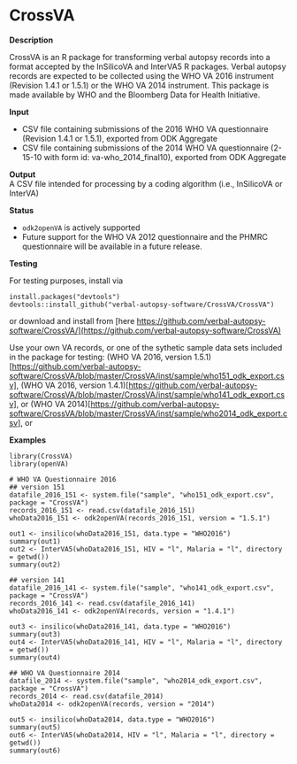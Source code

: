 # CrossVA

**Description** 	

CrossVA is an R package for transforming verbal autopsy records into a format
accepted by the InSilicoVA and InterVA5 R packages.  Verbal autopsy records
are expected to be collected using the WHO VA 2016 instrument (Revision 1.4.1 
or 1.5.1) or the WHO VA 2014 instrument. This package is made available by WHO 
and the Bloomberg Data for Health Initiative.

**Input**		
- CSV file containing submissions of the 2016 WHO VA questionnaire (Revision
  1.4.1 or 1.5.1), exported from ODK Aggregate 
- CSV file containing submissions of the 2014 WHO VA questionnaire (2-15-10
  with form id: va-who_2014_final10), exported from ODK Aggregate

**Output**		
A CSV file intended for processing by a coding algorithm (i.e., InSilicoVA
or InterVA)

**Status**		

- `odk2openVA` is actively supported
- Future support for the WHO VA 2012 questionnaire and the PHMRC questionnaire 
will be available in a future release.

**Testing**

For testing purposes, install via
```
install.packages("devtools")
devtools::install_github("verbal-autopsy-software/CrossVA/CrossVA")
```
or download and install from [here https://github.com/verbal-autopsy-software/CrossVA/](https://github.com/verbal-autopsy-software/CrossVA)

Use your own VA records, or one of the sythetic sample data sets included in the package for testing:
(WHO VA 2016, version 1.5.1)[https://github.com/verbal-autopsy-software/CrossVA/blob/master/CrossVA/inst/sample/who151_odk_export.csv],
(WHO VA 2016, version 1.4.1)[https://github.com/verbal-autopsy-software/CrossVA/blob/master/CrossVA/inst/sample/who141_odk_export.csv], or
(WHO VA 2014)[https://github.com/verbal-autopsy-software/CrossVA/blob/master/CrossVA/inst/sample/who2014_odk_export.csv], or

**Examples**
```
library(CrossVA)
library(openVA)

# WHO VA Questionnaire 2016
## version 151
datafile_2016_151 <- system.file("sample", "who151_odk_export.csv", package = "CrossVA")
records_2016_151 <- read.csv(datafile_2016_151)
whoData2016_151 <- odk2openVA(records_2016_151, version = "1.5.1")

out1 <- insilico(whoData2016_151, data.type = "WHO2016")
summary(out1)
out2 <- InterVA5(whoData2016_151, HIV = "l", Malaria = "l", directory = getwd())
summary(out2)

## version 141
datafile_2016_141 <- system.file("sample", "who141_odk_export.csv", package = "CrossVA")
records_2016_141 <- read.csv(datafile_2016_141)
whoData2016_141 <- odk2openVA(records, version = "1.4.1")

out3 <- insilico(whoData2016_141, data.type = "WHO2016")
summary(out3)
out4 <- InterVA5(whoData2016_141, HIV = "l", Malaria = "l", directory = getwd())
summary(out4)

## WHO VA Questionnaire 2014
datafile_2014 <- system.file("sample", "who2014_odk_export.csv", package = "CrossVA")
records_2014 <- read.csv(datafile_2014)
whoData2014 <- odk2openVA(records, version = "2014")

out5 <- insilico(whoData2014, data.type = "WHO2016")
summary(out5)
out6 <- InterVA5(whoData2014, HIV = "l", Malaria = "l", directory = getwd())
summary(out6)
```
